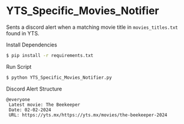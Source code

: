 # YTS_Specific_Movies_Notifier

Sents a discord alert when a matching movie title in `movies_titles.txt` found in YTS.

Install Dependencies
```sh
$ pip install -r requirements.txt
```

Run Script
```sh
$ python YTS_Specific_Movies_Notifier.py
```

Discord Alert Structure
```
@everyone
 Latest movie: The Beekeeper
 Date: 02-02-2024
 URL: https://yts.mx/https://yts.mx/movies/the-beekeeper-2024
```
